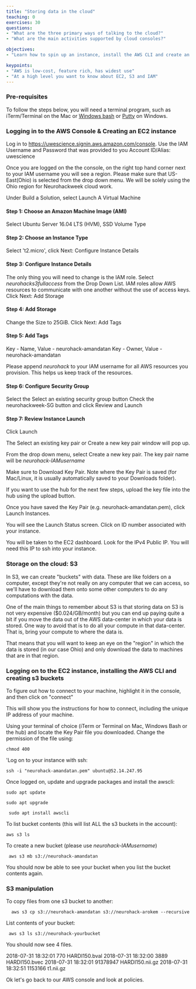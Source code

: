 ```yaml
---
title: "Storing data in the cloud"
teaching: 0
exercises: 30
questions:
- "What are the three primary ways of talking to the cloud?"
- "What are the main activities supported by cloud consoles?"

objectives:
- "Learn how to spin up an instance, install the AWS CLI and create an s3 bucket"

keypoints:
- "AWS is low-cost, feature rich, has widest use"
- "At a high level you want to know about EC2, S3 and IAM"
---
```


### Pre-requisites

To follow the steps below, you will need a terminal program, such as
iTerm/Terminal on the Mac or
[Windows bash](https://docs.microsoft.com/en-us/windows/wsl/install-win10) or
[Putty](https://www.putty.org) on Windows.

### Logging in to the AWS Console & Creating an EC2 instance

Log in to https://uwescience.signin.aws.amazon.com/console. Use the IAM
Username and Password that was provided to you Account ID/Alias:
uwescience

Once you are logged on the the console, on the right top hand corner next
to your IAM username you will see a region. Please make sure that
US-East(Ohio) is selected from the drop down menu. We will be solely
using the Ohio region for Neurohackweek cloud work.

Under Build a Solution, select Launch A Virtual Machine

#### Step 1: Choose an Amazon Machine Image (AMI)

Select Ubuntu Server 16.04 LTS (HVM), SSD Volume Type

#### Step 2: Choose an Instance Type

Select 't2.micro', click Next: Configure Instance Details

#### Step 3: Configure Instance Details

The only thing you will need to change is the IAM role. Select
*neurohacks3fullaccess* from the Drop Down List. IAM roles allow AWS
resources to communicate with one another without the use of access keys.
Click Next: Add Storage

#### Step 4: Add Storage

Change the Size to 25GiB. Click Next: Add Tags

#### Step 5: Add Tags

Key - Name, Value - neurohack-amandatan
Key - Owner, Value - neurohack-amandatan

Please append *neurohack* to your IAM username for all AWS resources you
provision. This helps us keep track of the resources.

#### Step 6: Configure Security Group

Select the Select an existing security group button
Check the neurohackweek-SG button and click Review and Launch

#### Step 7: Review Instance Launch

Click Launch

The Select an existing key pair or Create a new key pair window will pop
up.

From the drop down menu, select Create a new key pair. The key pair name
will be *neurohack-IAMusername*

Make sure to Download Key Pair. Note where the Key Pair is saved (for
Mac/Linux, it is usually automatically saved to your Downloads folder).

If you want to use the hub for the next few steps, upload the key file
into the hub using the upload button.

Once you have saved the Key Pair (e.g. neurohack-amandatan.pem), click
Launch Instances.

You will see the Launch Status screen. Click on ID number associated with
your instance.

You will be taken to the EC2 dashboard. Look for the IPv4 Public IP. You
will need this IP to ssh into your instance.

### Storage on the cloud: S3

In S3, we can create "buckets" with data. These are like folders on a
computer, except they're not really on any computer that we can access,
so we'll have to download them onto some other computers to do any
computations with the data.

One of the main things to remember about S3 is that storing data on S3 is
not very expensive ($0.024/GB/month) but you can end up paying quite a
bit if you move the data out of the AWS data-center in which your data is
stored. One way to avoid that is to do all your compute in that
data-center. That is, bring your compute to where the data is.

That means that you will want to keep an eye on the "region" in which the
data is stored (in our case Ohio) and only download the data to machines
that are in that region.


### Logging on to the EC2 instance, installing the AWS CLI and creating s3 buckets

To figure out how to connect to your machine, highlight it in the
console, and then click on "connect"

This will show you the instructions for how to connect, including the unique
IP address of your machine.

Using your terminal of choice (iTerm or Terminal on Mac, Windows Bash or
the hub) and locate the Key Pair file you downloaded. Change the
permission of the file using:

`chmod 400`

'Log on to your instance with ssh:

``` ssh -i "neurohack-amandatan.pem" ubuntu@52.14.247.95 ```

Once logged on, update and upgrade packages and install the awscli:

``` sudo apt update ```

``` sudo apt upgrade ```

``` sudo apt install awscli```

To list bucket contents (this will list ALL the s3 buckets in the account):

``` aws s3 ls ```

 To create a new bucket (please use *neurohack-IAMusername*)

``` aws s3 mb s3://neurohack-amandatan```

You should now be able to see your bucket when you list the bucket
contents again.

### S3 manipulation

To copy files from one s3 bucket to another:

```  aws s3 cp s3://neurohack-amandatan s3://neurohack-arokem --recursive```

List contents of your bucket:

``` aws s3 ls s3://neurohack-yourbucket```

You should now see 4 files.

2018-07-31 18:32:01        770 HARDI150.bval
2018-07-31 18:32:00       3889 HARDI150.bvec
2018-07-31 18:32:01   91378947 HARDI150.nii.gz
2018-07-31 18:32:51    1153166 t1.nii.gz

Ok let's go back to our AWS console and look at policies.
